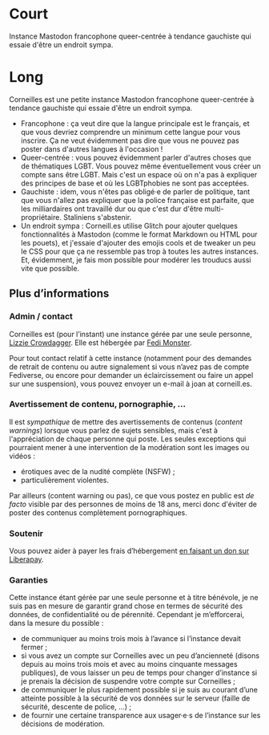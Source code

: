 # Court

Instance Mastodon francophone queer-centrée à tendance gauchiste qui essaie d'être un endroit sympa.

# Long

Corneilles est une petite instance Mastodon francophone queer-centrée à tendance gauchiste qui essaie d'être un endroit sympa.

* Francophone : ça veut dire que la langue principale est le français, et que vous devriez comprendre un minimum cette langue pour vous inscrire. Ça ne veut évidemment pas dire que vous ne pouvez pas poster dans d'autres langues à l'occasion !
* Queer-centrée : vous pouvez évidemment parler d'autres choses que de thématiques LGBT. Vous pouvez même éventuellement vous créer un compte sans être LGBT. Mais c'est un espace où on n'a pas à expliquer des principes de base et où les LGBTphobies ne sont pas acceptées.
* Gauchiste : idem, vous n'êtes pas obligé·e de parler de politique, tant que vous n'allez pas expliquer que la police française est parfaite, que les milliardaires ont travaillé dur ou que c'est dur d'être multi-propriétaire. Staliniens s'abstenir.
* Un endroit sympa : Corneill.es utilise Glitch pour ajouter quelques fonctionnalités à Mastodon (comme le format Markdown ou HTML pour les pouets), et j'essaie d'ajouter des emojis cools et de tweaker un peu le CSS pour que ça ne ressemble pas trop à toutes les autres instances. Et, évidemment, je fais mon possible pour modérer les trouducs aussi vite que possible.

## Plus d’informations

### Admin / contact

Corneilles est (pour l’instant) une instance gérée par une seule personne, [Lizzie Crowdagger](https://corneill.es/@crowdagger). Elle est hébergée par [Fedi Monster](https://fedi.monster). 

Pour tout contact relatif à cette instance (notamment pour des demandes de retrait de contenu ou autre signalement si vous n’avez pas de compte Fediverse, ou encore pour demander un éclaircissement ou faire un appel sur une suspension), vous pouvez envoyer un e-mail à joan at corneill.es.

### Avertissement de contenu, pornographie, ...

Il est *sympathique* de mettre des avertissements de contenus (*content warnings*) lorsque vous parlez de sujets sensibles, mais c'est à l'appréciation de chaque personne qui poste. Les seules exceptions qui pourraient mener à une intervention de la modération sont les images ou vidéos : 

* érotiques avec de la nudité complète (NSFW) ;
* particulièrement violentes.

Par ailleurs (content warning ou pas), ce que vous postez en public est *de facto* visible par des personnes de moins de 18 ans, merci donc d'éviter de poster des contenus complètement pornographiques.

### Soutenir

Vous pouvez aider à payer les frais d’hébergement [en faisant un don sur Liberapay](https://liberapay.com/crowdagger).

### Garanties

Cette instance étant gérée par une seule personne et à titre bénévole, je ne suis pas en mesure de garantir grand chose en termes de sécurité des données, de confidentialité ou de pérennité. Cependant je m’efforcerai, dans la mesure du possible :

* de communiquer au moins trois mois à l’avance si l’instance devait fermer ;
* si vous avez un compte sur Corneilles avec un peu d’ancienneté (disons depuis au moins trois mois et avec au moins cinquante messages publiques), de vous laisser un peu de temps pour changer d’instance si je prenais la décision de suspendre votre compte sur Corneilles ;
* de communiquer le plus rapidement possible si je suis au courant d’une atteinte possible à la sécurité de vos données sur le serveur (faille de sécurité, descente de police, …) ;
* de fournir une certaine transparence aux usager·e·s de l’instance sur les décisions de modération.
